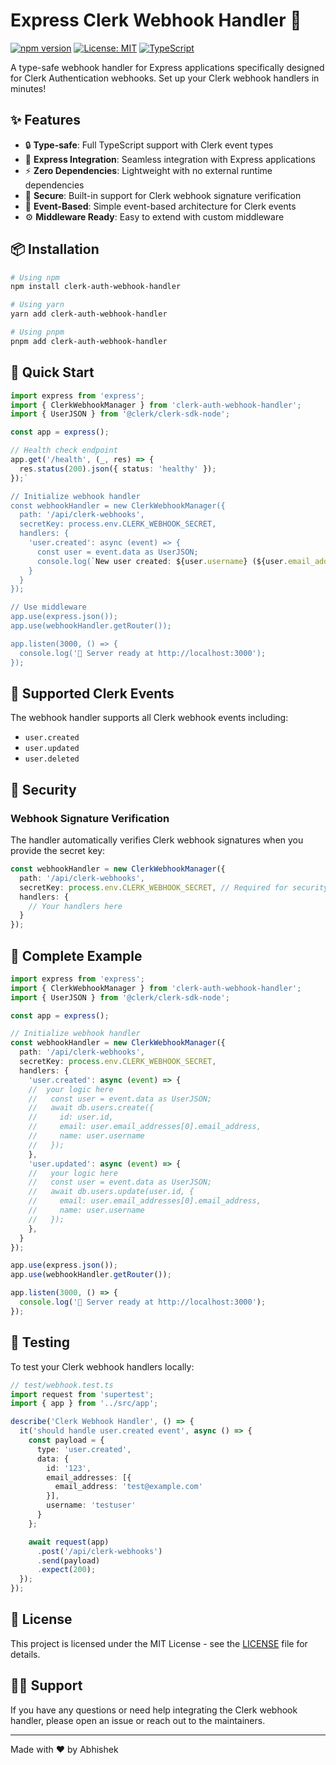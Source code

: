 # Express Clerk Webhook Handler 🚀

[![npm version](https://badge.fury.io/js/clerk-auth-webhook-handler.svg)](https://badge.fury.io/js/clerk-auth-webhook-handler)
[![License: MIT](https://img.shields.io/badge/License-MIT-yellow.svg)](https://opensource.org/licenses/MIT)
[![TypeScript](https://badges.frapsoft.com/typescript/code/typescript.svg?v=101)](https://github.com/ellerbrock/typescript-badges/)

A type-safe webhook handler for Express applications specifically designed for Clerk Authentication webhooks. Set up your Clerk webhook handlers in minutes!

## ✨ Features

- 🔒 **Type-safe**: Full TypeScript support with Clerk event types
- 🚀 **Express Integration**: Seamless integration with Express applications
- ⚡ **Zero Dependencies**: Lightweight with no external runtime dependencies
- 🔐 **Secure**: Built-in support for Clerk webhook signature verification
- 🎯 **Event-Based**: Simple event-based architecture for Clerk events
- ⚙️ **Middleware Ready**: Easy to extend with custom middleware

## 📦 Installation

```bash
# Using npm
npm install clerk-auth-webhook-handler

# Using yarn
yarn add clerk-auth-webhook-handler

# Using pnpm
pnpm add clerk-auth-webhook-handler
```

## 🚀 Quick Start

```typescript
import express from 'express';
import { ClerkWebhookManager } from 'clerk-auth-webhook-handler';
import { UserJSON } from '@clerk/clerk-sdk-node';

const app = express();

// Health check endpoint
app.get('/health', (_, res) => {
  res.status(200).json({ status: 'healthy' });
});`

// Initialize webhook handler
const webhookHandler = new ClerkWebhookManager({
  path: '/api/clerk-webhooks',
  secretKey: process.env.CLERK_WEBHOOK_SECRET,
  handlers: {
    'user.created': async (event) => {
      const user = event.data as UserJSON;
      console.log(`New user created: ${user.username} (${user.email_addresses[0].email_address})`);
    }
  }
});

// Use middleware
app.use(express.json());
app.use(webhookHandler.getRouter());

app.listen(3000, () => {
  console.log('🚀 Server ready at http://localhost:3000');
});
```

## 📘 Supported Clerk Events

The webhook handler supports all Clerk webhook events including:

- `user.created`
- `user.updated`
- `user.deleted`
<!-- More coming soon -->

## 🔐 Security

### Webhook Signature Verification

The handler automatically verifies Clerk webhook signatures when you provide the secret key:

```typescript
const webhookHandler = new ClerkWebhookManager({
  path: '/api/clerk-webhooks',
  secretKey: process.env.CLERK_WEBHOOK_SECRET, // Required for security
  handlers: {
    // Your handlers here
  }
});
```

## 🎯 Complete Example

```typescript
import express from 'express';
import { ClerkWebhookManager } from 'clerk-auth-webhook-handler';
import { UserJSON } from '@clerk/clerk-sdk-node';

const app = express();

// Initialize webhook handler
const webhookHandler = new ClerkWebhookManager({
  path: '/api/clerk-webhooks',
  secretKey: process.env.CLERK_WEBHOOK_SECRET,
  handlers: {
    'user.created': async (event) => {
    //  your logic here
    //   const user = event.data as UserJSON;
    //   await db.users.create({
    //     id: user.id,
    //     email: user.email_addresses[0].email_address,
    //     name: user.username
    //   });
    },
    'user.updated': async (event) => {
    //   your logic here
    //   const user = event.data as UserJSON;
    //   await db.users.update(user.id, {
    //     email: user.email_addresses[0].email_address,
    //     name: user.username
    //   });
    },
  }
});

app.use(express.json());
app.use(webhookHandler.getRouter());

app.listen(3000, () => {
  console.log('🚀 Server ready at http://localhost:3000');
});
```

## 🧪 Testing

To test your Clerk webhook handlers locally:

```typescript
// test/webhook.test.ts
import request from 'supertest';
import { app } from '../src/app';

describe('Clerk Webhook Handler', () => {
  it('should handle user.created event', async () => {
    const payload = {
      type: 'user.created',
      data: {
        id: '123',
        email_addresses: [{
          email_address: 'test@example.com'
        }],
        username: 'testuser'
      }
    };

    await request(app)
      .post('/api/clerk-webhooks')
      .send(payload)
      .expect(200);
  });
});
```

## 📝 License

This project is licensed under the MIT License - see the [LICENSE](LICENSE) file for details.

## 🙋‍♂️ Support

If you have any questions or need help integrating the Clerk webhook handler, please open an issue or reach out to the maintainers.

---

Made with ❤️ by Abhishek